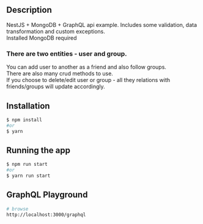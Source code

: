 ## Description

NestJS + MongoDB + GraphQL api example. Includes some validation, data transformation and custom exceptions.<br> Installed MongoDB required

### There are two entities - user and group.

You can add user to another as a friend and also follow groups.<br>
There are also many crud methods to use.<br>
If you choose to delete/edit user or group - all they relations with friends/groups will update accordingly.

## Installation

```bash
$ npm install
#or
$ yarn
```

## Running the app

```bash
$ npm run start
#or
$ yarn run start
```

## GraphQL Playground
```bash
# browse
http://localhost:3000/graphql
```
